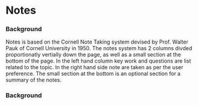 # Notes

### Background

Notes is based on the Cornell Note Taking system devised by Prof. Walter Pauk 
of Cornell University in 1950.  The notes system has 2 columns divded 
proportionatly vertially down the page, as well as a small section at the bottom
of the page.  In the left hand column key work and questions are list related 
to the topic.  In the right hand side note are taken as per the user preference.
The small section at the bottom is an optional section for a summary of the 
notes.

### Background

